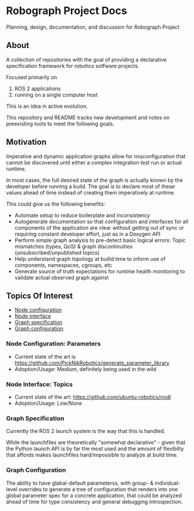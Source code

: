 # Robograph Project Docs

Planning, design, documentation, and discussion for Robograph Project

## About

A collection of repositories with the goal of providing a declarative specification framework for robotics sotfware projects.

Focused primarily on
1. ROS 2 applications
2. running on a single computer host

This is an idea in active evolution.

This repository and README tracks new development and notes on preexisting tools to meet the following goals.

## Motivation

Imperative and dynamic application graphs allow for misconfiguration that cannot be discovered until either a complex integration test run or actual runtime.

In most cases, the full desired state of the graph is actually known by the developer before running a build. The goal is to declare most of these values ahead of time instead of creating them imperatively at runtime.

This could give us the following benefits:
- Automate setup to reduce boilerplate and inconsistency
- Autogenerate documentation so that configuration and interfaces for all components of the application are clear without getting out of sync or requiring constant developer effort, just as in a Doxygen API
- Perform simple graph analysis to pre-detect basic logical errors: Topic mismatches (types, QoS) & graph discontinuities (unsubscribed/unpublished topics)
- Help understand graph topology at builld time to inform use of components, namespaces, cgroups, etc
- Generate source of truth expectations for runtime health monitoring to validate actual observed graph against


## Topics Of Interest

- [Node configuration](#node-configuration-parameters)
- [Node interface](#node-interface-topics)
- [Graph specification](#graph-specification)
- [Graph configuration](#graph-configuration)

### Node Configuration: Parameters

- Current state of the art is https://github.com/PickNikRobotics/generate_parameter_library
- Adoption/Usage: Medium, definitely being used in the wild

### Node Interface: Topics

- Current state of the art: https://github.com/ubuntu-robotics/nodl
- Adoption/Usage: Low/None

### Graph Specification

Currently the ROS 2 launch system is the way that this is handled.

While the launchfiles are theoretically "somewhat declarative" - given that the Python launch API is by far the most used and the amount of flexibilty that affords makes launchfiles hard/impossible to analyze at build time.

### Graph Configuration

The ability to have glabal-default parameterss, with group- & individual-level overrides to generate a tree of configuration that renders into one global parameter spec for a concrete application, that could be analyzed ahead of time for type consistency and general debugging introspection.

